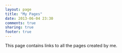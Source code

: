 ```yaml
---
layout: page
title: "My Pages"
date: 2013-06-04 23:30
comments: true
sharing: true
footer: true
---
```


This page contains links to all the pages created by me.
